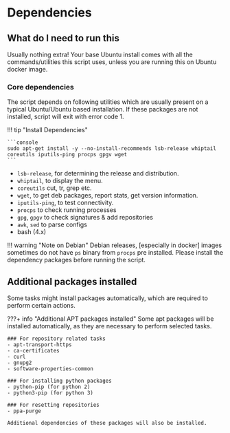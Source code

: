 # Dependencies

## What do I need to run this

Usually nothing extra! Your base Ubuntu install comes with all the commands/utilities this script uses, unless you are running this on Ubuntu docker image.

### Core dependencies

The script depends on following utilities which are usually present on a typical Ubuntu/Ubuntu based installation. If these packages are not installed, script will exit with error code 1.

!!! tip "Install Dependencies"

    ```console
    sudo apt-get install -y --no-install-recommends lsb-release whiptail coreutils iputils-ping procps gpgv wget
    ```

- `lsb-release`, for determining the release and distribution.
- `whiptail`, to display the menu.
- `coreutils` cut, tr, grep etc.
- `wget`, to get deb packages, report stats, get version information.
- `iputils-ping`, to test connectivity.
- `procps` to check running processes
- `gpg`, `gpgv` to check signatures & add repositories
- `awk`, `sed` to parse configs
- bash (4.x)

!!! warning "Note on Debian"
    Debian releases, [especially in docker] images sometimes do not have `ps` binary from `procps` pre installed. Please install the dependency packages before running the script.

## Additional packages installed

Some tasks might install packages automatically, which are required to perform certain actions.

???+ info "Additional APT packages installed"
    Some apt packages will be installed automatically, as they are necessary to perform selected tasks.

    ### For repository related tasks
    - apt-transport-https
    - ca-certificates
    - curl
    - gnupg2
    - software-properties-common

    ### For installing python packages
    - python-pip (for python 2)
    - python3-pip (for python 3)

    ### For resetting repositories
    - ppa-purge

    Additional dependencies of these packages will also be installed.
